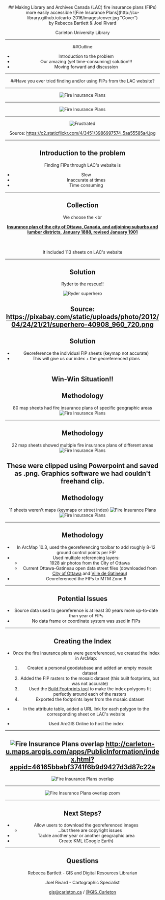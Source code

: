 <div align="Center">
## Making Library and Archives Canada (LAC) fire insurance plans (FIPs) more easily accessible
![Fire Insurance Plans](http://cu-library.github.io/carto-2016/images/cover.jpg "Cover")<br>
by Rebecca Bartlett & Joel Rivard

Carleton University Library

---
##Outline

 - Introduction to the problem
 - Our amazing (yet time-consuming) solution!!!
 - Moving forward and discussion

---

##Have you ever tried finding and/or using FIPs from the LAC website?

---
![Fire Insurance Plans](http://cu-library.github.io/carto-2016/images/lac_searchresults.jpg "Searching")

---

![Fire Insurance Plans](http://cu-library.github.io/carto-2016/images/lac_search.jpg "Search")

---
![Frustrated](http://cu-library.github.io/carto-2016/images/frustrated.jpg "Frustrated")

Source: https://c2.staticflickr.com/4/3451/3986997574_5aa55585a4.jpg

---

## Introduction to the problem
Finding FIPs through LAC's website is

  - Slow
  - Inaccurate at times
  - Time consuming
---

## Collection

We choose the
<br<br>

**[Insurance plan of the city of Ottawa, Canada, and adjoining suburbs and lumber districts, January 1888, revised January 1901](http://collectionscanada.gc.ca/pam_archives/index.php?fuseaction=genitem.displayEcopies&lang=eng&rec_nbr=3816143&rec_nbr_list=2133082,2132980,3816143,3816060,3827541,3827543,3827534,3824226,3816030,3827571&title=Insurance+plan+of+the+city+of+Ottawa%2C+Canada%2C+and+adjoining+suburbs+and+lumber+districts%2C+January+1888%2C+revised+January+1901.+&ecopy=e010689183-v8&back_url=)**

<br><br>
It included 113 sheets on LAC's website

---

## Solution

Ryder to the rescue!!

![Ryder superhero](http://cu-library.github.io/carto-2016/images/superhero.jpg "Superhero")

Source: https://pixabay.com/static/uploads/photo/2012/04/24/21/21/superhero-40908_960_720.png
---
## Solution

- Georeference the individual FIP sheets (keymap not accurate)
- This will give us our index + the georeferenced plans
<br><br>

Win-Win Situation!!
---
## Methodology

80 map sheets had fire insurance plans of specific geographic areas
![Fire Insurance Plans](http://cu-library.github.io/carto-2016/images/regular_sheet.jpg "FIP Regular Sheet")

---
## Methodology

22 map sheets showed multiple fire insurance plans of different areas
![Fire Insurance Plans](http://cu-library.github.io/carto-2016/images/split_sheet.jpg "FIP Split-up")

These were clipped using Powerpoint and saved as .png. Graphics software we had couldn't freehand clip.
---
## Methodology

11 sheets weren't maps (keymaps or street index)
![Fire Insurance Plans](http://cu-library.github.io/carto-2016/images/keymap_sheet.jpg "FIP keymap")
![Fire Insurance Plans](http://cu-library.github.io/carto-2016/images/index_sheet.jpg "FIP Index")

---
## Methodology

- In ArcMap 10.3, used the georeferencing toolbar to add roughly 8-12 ground control points per FIP
- Used multiple referencing layers:
  - 1928 air photos from the City of Ottawa
  - Current Ottawa-Gatineau open data street files (downloaded from [City of Ottawa](http://data.ottawa.ca/dataset/roads) and [Ville de Gatineau](http://www.gatineau.ca/donneesouvertes/fiche_metadonnees_en.aspx?id=872107914))
- Georeferenced the FIPs to MTM Zone 9
---
## Potential Issues

- Source data used to georeference is at least 30 years more up-to-date than year of FIPs
- No data frame or coordinate system was used in FIPs

---
## Creating the Index
- Once the fire insurance plans were georeferenced, we created the index in ArcMap:
  1. Created a personal geodatabase and added an empty mosaic dataset
  2. Added the FIP rasters to the mosaic dataset (this built footprints, but was not accurate)
  3. Used the [Build Footprints tool](http://desktop.arcgis.com/en/arcmap/10.3/tools/data-management-toolbox/build-footprints.htm) to make the index polygons fit perfectly around each of the rasters
  4. Exported the footprints layer from the mosaic dataset

- In the attribute table, added a URL link for each polygon to the corresponding sheet on LAC's website
- Used ArcGIS Online to host the index
---
![Fire Insurance Plans overlap](http://cu-library.github.io/carto-2016/images/new_index.jpg "FIP Index online")
http://carleton-u.maps.arcgis.com/apps/PublicInformation/index.html?appid=46165bbabf3741f6b9d9427d3d87c22a
---
![Fire Insurance Plans overlap](http://cu-library.github.io/carto-2016/images/fip_overlap.jpg "FIP Index in ArcGIS Pro")

---
![Fire Insurance Plans overlap zoom](http://cu-library.github.io/carto-2016/images/fip_overlapzoom.jpg "FIP Index in ArcGIS Pro zoom")

---
## Next Steps?
  - Allow users to download the georeferenced images
    - ...but there are copyright issues
  - Tackle another year or another geographic area
  - Create KML (Google Earth)

---
## Questions

Rebecca Bartlett - GIS and Digital Resources Librarian

Joel Rivard - Cartographic Specialist

gis@carleton.ca / [@GIS_Carleton](https://twitter.com/GIS_Carleton)
